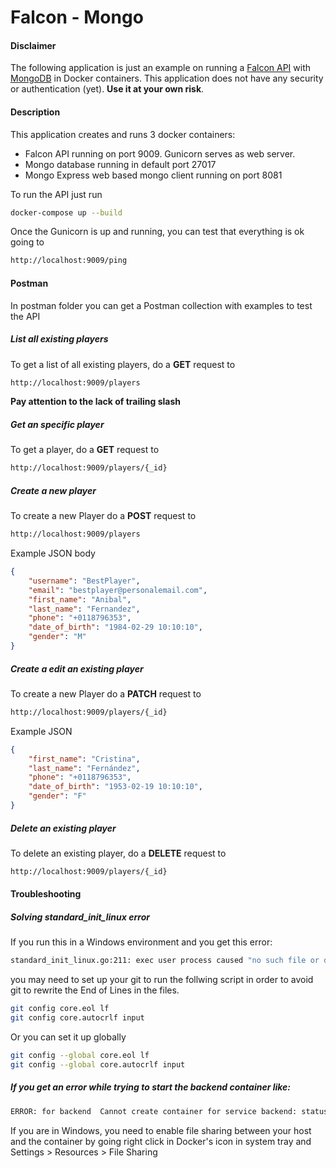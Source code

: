 # Falcon - Mongo

#### Disclaimer
The following application is just an example on running a [Falcon API](https://falcon.readthedocs.io/en/stable/) with [MongoDB](https://www.mongodb.com/) in Docker containers. This application does not have any security or authentication (yet). **Use it at your own risk**.

#### Description

This application creates and runs 3 docker containers:
* Falcon API running on port 9009. Gunicorn serves as web server.
* Mongo database running in default port 27017
* Mongo Express web based mongo client running on port 8081

To run the API just run

```sh
docker-compose up --build
```

Once the Gunicorn is up and running, you can test that everything is ok going to 
```html
http://localhost:9009/ping
```
#### Postman
In postman folder you can get a Postman collection with examples to test the API

##### List all existing players
To get a list of all existing players, do a **GET** request to
```html    
http://localhost:9009/players
```
**Pay attention to the lack of trailing slash**

##### Get an specific player
To get a player, do a **GET** request to
```html 
http://localhost:9009/players/{_id}
```
##### Create a new player
To create a new Player do a **POST** request to
```html 
http://localhost:9009/players
```
    
Example JSON body

```json
{
    "username": "BestPlayer",
    "email": "bestplayer@personalemail.com",
    "first_name": "Anibal",
    "last_name": "Fernandez",
    "phone": "+0118796353",
    "date_of_birth": "1984-02-29 10:10:10",
    "gender": "M"
}
```

##### Create a edit an existing player
To create a new Player do a **PATCH** request to
```html
http://localhost:9009/players/{_id}
```
    
Example JSON

```json
{
    "first_name": "Cristina",
    "last_name": "Fernández",
    "phone": "+0118796353",
    "date_of_birth": "1953-02-19 10:10:10",
    "gender": "F"
}
```

##### Delete an existing player
To delete an existing player, do a **DELETE** request to
```html 
http://localhost:9009/players/{_id}
```
    
#### Troubleshooting

##### Solving standard_init_linux error
If you run this in a Windows environment and you get this error:
```sh
standard_init_linux.go:211: exec user process caused "no such file or directory"
```
you may need to set up your git to run the follwing script in order to avoid git to rewrite the End of Lines in the files.
```sh
git config core.eol lf
git config core.autocrlf input
```

Or you can set it up globally 
```sh
git config --global core.eol lf
git config --global core.autocrlf input
```

##### If you get an error while trying to start the backend container like:
```sh
ERROR: for backend  Cannot create container for service backend: status code not OK but 500: {"Message":"Unhandled exception: Drive has not been shared"}
```
If you are in Windows, you need to enable file sharing between your host and the container by going right click in Docker's icon in system tray and Settings > Resources > File Sharing